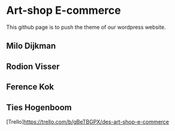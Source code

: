 # Art-shop E-commerce

This github page is to push the theme of our wordpress website.

## Milo Dijkman

## Rodion Visser

## Ference Kok

## Ties Hogenboom

[Trello]https://trello.com/b/gBeTBGPX/des-art-shop-e-commerce

